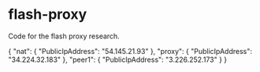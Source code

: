 # flash-proxy

Code for the flash proxy research.

{
    "nat": {
        "PublicIpAddress": "54.145.21.93"
    },
    "proxy": {
        "PublicIpAddress": "34.224.32.183"
    },
    "peer1": {
        "PublicIpAddress": "3.226.252.173"
    }
}
